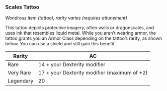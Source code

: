 ### Scales Tattoo
*Wondrous item (tattoo), rarity varies (requires attunement)*

This tattoo depicts protective imagery, often walls or dragonscales, and uses ink that resembles liquid metal. While you aren’t wearing armor, the tattoo grants you an Armor Class depending on the tattoo’s rarity, as shown below. You can use a shield and still gain this benefit.

Rarity | AC
------ | --
Rare | 14 + your Dexterity modifier
Very Rare | 17 + your Dexterity modifier (maximum of +2)
Legendary | 20
